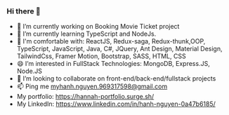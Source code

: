 ### Hi there 👋
- 🔭 I’m currently working on Booking Movie Ticket project
- 🌱 I’m currently learning TypeScript and NodeJs.
- 🌱 I'm comfortable with: 
    ReactJS, Redux-saga, Redux-thunk,OOP, TypeScript, JavaScript, Java, C#, JQuery, Ant Design, Material Design, TailwindCss, Framer Motion, Bootstrap, SASS, HTML, CSS 
- 😄 I’m interested in FullStack Technologies: MongoDB, Express.JS, Node.JS
- 👯 I’m looking to collaborate on front-end/back-end/fullstack projects
- 📫 Ping me myhanh.nguyen.969317598@gmail.com
- My portfolio: https://hannah-portfolio.surge.sh/
- My LinkedIn: https://www.linkedin.com/in/hanh-nguyen-0a47b6185/


